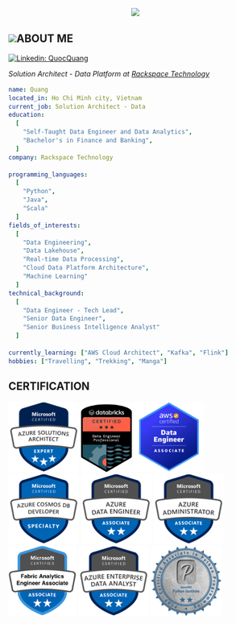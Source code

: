 <p align="center">
  <img src="https://capsule-render.vercel.app/api?text=Hello!🕹️&animation=fadeIn&type=rounded&color=gradient&height=160"/>
</p>
<h2><img src="https://media.giphy.com/media/fkZukR450RQ1qnGaq9/giphy.gif" height="30">ABOUT ME</h2>

[![Linkedin: QuocQuang](https://img.shields.io/badge/-Linkedin-blue?style=flat-square&logo=Linkedin&logoColor=white&link=https://www.linkedin.com/in/trinh-quoc-quang/)](https://www.linkedin.com/in/trinh-quoc-quang/)
<p><em>Solution Architect - Data Platform at <a href="https://www.rackspace.com/">Rackspace Technology</a></em></p>

```yaml
name: Quang
located_in: Ho Chi Minh city, Vietnam
current_job: Solution Architect - Data
education:
  [
    "Self-Taught Data Engineer and Data Analytics",
    "Bachelor's in Finance and Banking",
  ]
company: Rackspace Technology

programming_languages:
  [
    "Python",
    "Java",
    "Scala"
  ]
fields_of_interests:
  [
    "Data Engineering",
    "Data Lakehouse",
    "Real-time Data Processing",
    "Cloud Data Platform Architecture",
    "Machine Learning"
  ]
technical_background:
  [
    "Data Engineer - Tech Lead",
    "Senior Data Engineer",
    "Senior Business Intelligence Analyst"
  ]
  
currently_learning: ["AWS Cloud Architect", "Kafka", "Flink"]
hobbies: ["Travelling", "Trekking", "Manga"]
```

<h2>CERTIFICATION</h2>

<a href="https://learn.microsoft.com/api/credentials/share/en-us/QuangTrinh-7488/D6981DA93CF4C707?sharingId=400C38FC59E3A3D0"><img src="assets\azure-solutions-architect-expert-600x600-1.png" height="140"></a>
<a href="https://credentials.databricks.com/8ff047d3-83a2-4f7b-bc0e-793638d84bc9#gs.dz2bv3"><img src="assets\databricks-de-prof.png" height="140"></a>
<a href="https://www.credly.com/badges/7f6e80a7-0864-466e-ae2e-ca7d70d02816"><img src="assets\aws-de.png" height="140"></a>
<a href="https://learn.microsoft.com/api/credentials/share/en-us/QuangTrinh-7488/DBC56622DFB526A0?sharingId=400C38FC59E3A3D0"><img src="assets\cosmosdb-cert.png" height="140"></a>
<a href="https://learn.microsoft.com/en-us/users/quangtrinh-7488/credentials/703bde3c0d783678"><img src="assets\azure-de.png" height="140"></a>
<a href="https://learn.microsoft.com/en-us/users/quangtrinh-7488/credentials/64622b5bdb05185d"><img src="assets\azure-admin.png" height="140"></a>
<a href="https://learn.microsoft.com/en-us/users/quangtrinh-7488/credentials/334acff5abe5dccc"><img src="assets\azure-fabrics.png" height="140"></a>
<a href="https://learn.microsoft.com/en-us/users/quangtrinh-7488/credentials/e270ce249dc5dd57"><img src="assets\azure-da-enterprise.png" height="140"></a>
<a href="https://verify.openedg.org/?id=nFgN.9UhN.fHWv"><img src="assets\python-associate.png" height="140"></a>